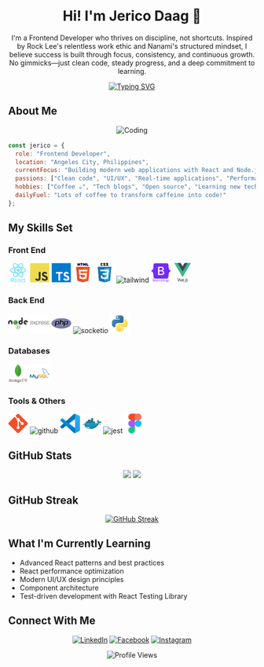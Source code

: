 <div align="center">
  
# Hi! I'm Jerico Daag 👋

I'm a Frontend Developer who thrives on discipline, not shortcuts. Inspired by Rock Lee's relentless work ethic and Nanami's structured mindset, I believe success is built through focus, consistency, and continuous growth. No gimmicks—just clean code, steady progress, and a deep commitment to learning.

[![Typing SVG](https://readme-typing-svg.herokuapp.com?font=Fira+Code&size=25&duration=3000&pause=1000&color=2F81F7&center=true&vCenter=true&random=false&width=600&lines=Full+Stack+Developer+%F0%9F%92%BB;Software+Engineer+%F0%9F%9A%80;Code+Enthusiast+%F0%9F%92%A1;Always+Learning%2C+Always+Growing+%F0%9F%8C%B1)](https://git.io/typing-svg)

</div>

## About Me

<div align="center">
  <img src="https://media4.giphy.com/media/v1.Y2lkPTc5MGI3NjExc3ZqaTdzYXV1bTMyb2h4OWR3Y2xyd3B1eWh6bDRvMGd5eXY4bTUzZyZlcD12MV9pbnRlcm5hbF9naWZfYnlfaWQmY3Q9Zw/pVGsAWjzvXcZW4ZBTE/giphy.gif" alt="Coding" width="400"/>
</div>

```javascript
const jerico = {
  role: "Frontend Developer",
  location: "Angeles City, Philippines",
  currentFocus: "Building modern web applications with React and Node.js",
  passions: ["Clean code", "UI/UX", "Real-time applications", "Performance optimization"],
  hobbies: ["Coffee ☕", "Tech blogs", "Open source", "Learning new technologies"],
  dailyFuel: "Lots of coffee to transform caffeine into code!"
};
```

## My Skills Set

### Front End
<div>
  <img src="https://raw.githubusercontent.com/devicons/devicon/master/icons/react/react-original-wordmark.svg" alt="react" width="40" height="40"/>
  <img src="https://raw.githubusercontent.com/devicons/devicon/master/icons/javascript/javascript-original.svg" alt="javascript" width="40" height="40"/>
  <img src="https://raw.githubusercontent.com/devicons/devicon/master/icons/typescript/typescript-original.svg" alt="typescript" width="40" height="40"/>
  <img src="https://raw.githubusercontent.com/devicons/devicon/master/icons/html5/html5-original-wordmark.svg" alt="html5" width="40" height="40"/>
  <img src="https://raw.githubusercontent.com/devicons/devicon/master/icons/css3/css3-original-wordmark.svg" alt="css3" width="40" height="40"/>
  <img src="https://www.vectorlogo.zone/logos/tailwindcss/tailwindcss-icon.svg" alt="tailwind" width="40" height="40"/>
  <img src="https://raw.githubusercontent.com/devicons/devicon/master/icons/bootstrap/bootstrap-plain-wordmark.svg" alt="bootstrap" width="40" height="40"/>
  <img src="https://raw.githubusercontent.com/devicons/devicon/master/icons/vuejs/vuejs-original-wordmark.svg" alt="vuejs" width="40" height="40"/>
</div>

### Back End
<div>
  <img src="https://raw.githubusercontent.com/devicons/devicon/master/icons/nodejs/nodejs-original-wordmark.svg" alt="nodejs" width="40" height="40"/>
  <img src="https://raw.githubusercontent.com/devicons/devicon/master/icons/express/express-original-wordmark.svg" alt="express" width="40" height="40"/>
  <img src="https://raw.githubusercontent.com/devicons/devicon/master/icons/php/php-original.svg" alt="php" width="40" height="40"/>
  <img src="https://www.vectorlogo.zone/logos/socketio/socketio-icon.svg" alt="socketio" width="40" height="40"/>
  <img src="https://raw.githubusercontent.com/devicons/devicon/master/icons/python/python-original.svg" alt="python" width="40" height="40"/>
</div>

### Databases
<div>
  <img src="https://raw.githubusercontent.com/devicons/devicon/master/icons/mongodb/mongodb-original-wordmark.svg" alt="mongodb" width="40" height="40"/>
  <img src="https://raw.githubusercontent.com/devicons/devicon/master/icons/mysql/mysql-original-wordmark.svg" alt="mysql" width="40" height="40"/>
</div>

### Tools & Others
<div>
  <img src="https://raw.githubusercontent.com/devicons/devicon/master/icons/git/git-original.svg" alt="git" width="40" height="40"/>
  <img src="https://www.vectorlogo.zone/logos/github/github-icon.svg" alt="github" width="40" height="40"/>
  <img src="https://raw.githubusercontent.com/devicons/devicon/master/icons/vscode/vscode-original.svg" alt="vscode" width="40" height="40"/>
  <img src="https://raw.githubusercontent.com/devicons/devicon/master/icons/docker/docker-original.svg" alt="docker" width="40" height="40"/>
  <img src="https://www.vectorlogo.zone/logos/jestjsio/jestjsio-icon.svg" alt="jest" width="40" height="40"/>
  <img src="https://raw.githubusercontent.com/devicons/devicon/master/icons/figma/figma-original.svg" alt="figma" width="40" height="40"/>
</div>



## GitHub Stats

<div align="center">
  <img height="180em" src="https://github-readme-stats.vercel.app/api?username=jericodaag&show_icons=true&theme=tokyonight" />
  <img height="180em" src="https://github-readme-stats.vercel.app/api/top-langs/?username=jericodaag&layout=compact&theme=tokyonight" />
</div>

## GitHub Streak

<div align="center">
  
[![GitHub Streak](https://github-readme-streak-stats.herokuapp.com/?user=jericodaag&theme=tokyonight)](https://git.io/streak-stats)

</div>

## What I'm Currently Learning

- Advanced React patterns and best practices
- React performance optimization
- Modern UI/UX design principles
- Component architecture
- Test-driven development with React Testing Library

## Connect With Me

<div align="center">
  
[![LinkedIn](https://img.shields.io/badge/LinkedIn-0077B5?style=for-the-badge&logo=linkedin&logoColor=white)](https://www.linkedin.com/in/jerico-daag)
[![Facebook](https://img.shields.io/badge/Facebook-1877F2?style=for-the-badge&logo=facebook&logoColor=white)](https://www.facebook.com/DaagEco/)
[![Instagram](https://img.shields.io/badge/Instagram-E4405F?style=for-the-badge&logo=instagram&logoColor=white)](https://www.instagram.com/ecodaag/)

<img src="https://komarev.com/ghpvc/?username=jericodaag&color=blue&style=for-the-badge" alt="Profile Views" />
</div>
